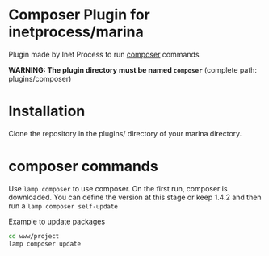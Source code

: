 # Composer Plugin for inetprocess/marina
Plugin made by Inet Process to run [composer](https://getcomposer.org) commands

__WARNING: The plugin directory must be named `composer`__ (complete path: plugins/composer)

# Installation
Clone the repository in the plugins/ directory of your marina directory.


# composer commands
Use `lamp composer` to use composer. On the first run, composer is downloaded. You can define the version at this stage or keep 1.4.2 and then run a `lamp composer self-update`

Example to update packages
```bash
cd www/project
lamp composer update
```
